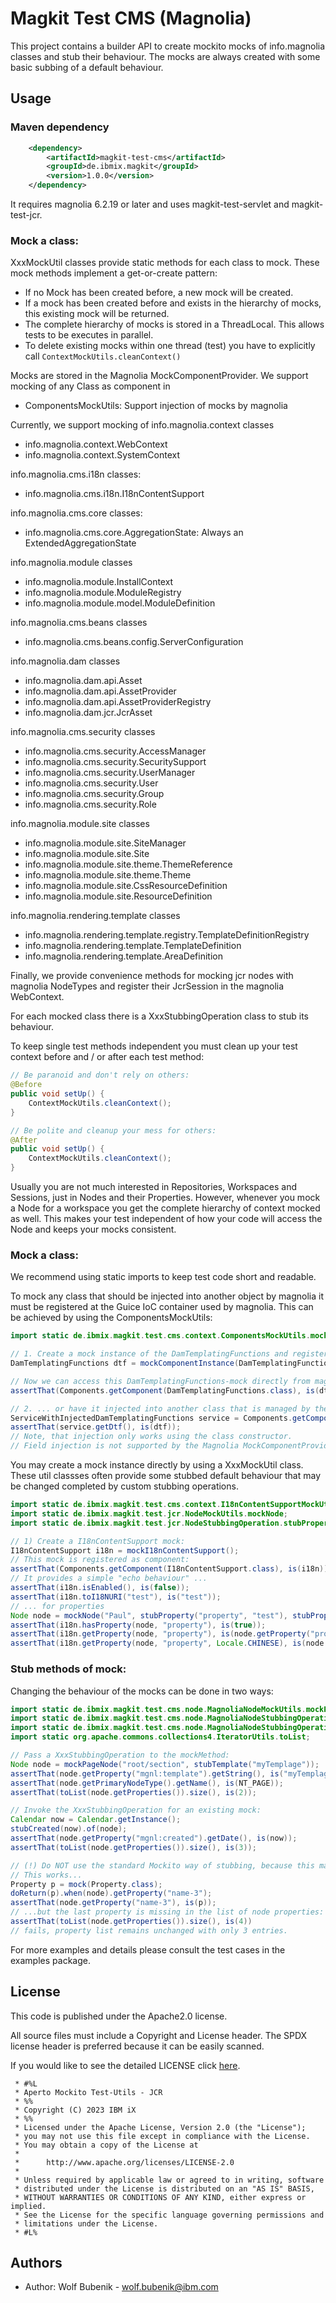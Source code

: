 # Magkit Test CMS (Magnolia)

This project contains a builder API to create mockito mocks of info.magnolia classes and stub their behaviour. 
The mocks are always created with some basic subbing of a default behaviour.

## Usage
### Maven dependency
```xml
    <dependency>
        <artifactId>magkit-test-cms</artifactId>
        <groupId>de.ibmix.magkit</groupId>
        <version>1.0.0</version>
    </dependency>
```
It requires magnolia 6.2.19 or later and uses magkit-test-servlet and magkit-test-jcr. 

### Mock a class:
XxxMockUtil classes provide static methods for each class to mock. These mock methods implement a get-or-create pattern: 
- If no Mock has been created before, a new mock will be created.
- If a mock has been created before and exists in the hierarchy of mocks, this existing mock will be returned.
- The complete hierarchy of mocks is stored in a ThreadLocal. This allows tests to be executes in parallel.
- To delete existing mocks within one thread (test) you have to explicitly call ```ContextMockUtils.cleanContext()```

Mocks are stored in the Magnolia MockComponentProvider. We support mocking of any Class as component in
- ComponentsMockUtils: Support injection of mocks by magnolia

Currently, we support mocking of
info.magnolia.context classes
- info.magnolia.context.WebContext
- info.magnolia.context.SystemContext

info.magnolia.cms.i18n classes:
- info.magnolia.cms.i18n.I18nContentSupport

info.magnolia.cms.core classes:
- info.magnolia.cms.core.AggregationState: Always an ExtendedAggregationState

info.magnolia.module classes
- info.magnolia.module.InstallContext
- info.magnolia.module.ModuleRegistry
- info.magnolia.module.model.ModuleDefinition

info.magnolia.cms.beans classes
- info.magnolia.cms.beans.config.ServerConfiguration

info.magnolia.dam classes
- info.magnolia.dam.api.Asset
- info.magnolia.dam.api.AssetProvider
- info.magnolia.dam.api.AssetProviderRegistry
- info.magnolia.dam.jcr.JcrAsset

info.magnolia.cms.security classes
- info.magnolia.cms.security.AccessManager
- info.magnolia.cms.security.SecuritySupport
- info.magnolia.cms.security.UserManager
- info.magnolia.cms.security.User
- info.magnolia.cms.security.Group
- info.magnolia.cms.security.Role

info.magnolia.module.site classes
- info.magnolia.module.site.SiteManager
- info.magnolia.module.site.Site
- info.magnolia.module.site.theme.ThemeReference
- info.magnolia.module.site.theme.Theme
- info.magnolia.module.site.CssResourceDefinition
- info.magnolia.module.site.ResourceDefinition

info.magnolia.rendering.template classes
- info.magnolia.rendering.template.registry.TemplateDefinitionRegistry
- info.magnolia.rendering.template.TemplateDefinition
- info.magnolia.rendering.template.AreaDefinition

Finally, we provide convenience methods for mocking jcr nodes with magnolia NodeTypes and register their JcrSession in the magnolia WebContext.

For each mocked class there is a XxxStubbingOperation class to stub its behaviour.

To keep single test methods independent you must clean up your test context before and / or after each test method:
```java
// Be paranoid and don't rely on others:
@Before
public void setUp() {
    ContextMockUtils.cleanContext();
}

// Be polite and cleanup your mess for others:
@After
public void setUp() {
    ContextMockUtils.cleanContext();
}
```

Usually you are not much interested in Repositories, Workspaces and Sessions, just in Nodes and their Properties. However, whenever you mock a Node for a workspace you get the complete hierarchy of context mocked as well. This makes your test independent of how your code will access the Node and keeps your mocks consistent.

### Mock a class:
We recommend using static imports to keep test code short and readable.

To mock any class that should be injected into another object by magnolia it must be registered at the Guice IoC container used by magnolia. This can be achieved by using the ComponentsMockUtils:
```java
import static de.ibmix.magkit.test.cms.context.ComponentsMockUtils.mockComponentInstance;

// 1. Create a mock instance of the DamTemplatingFunctions and register it as Magnolia Component:
DamTemplatingFunctions dtf = mockComponentInstance(DamTemplatingFunctions.class);

// Now we can access this DamTemplatingFunctions-mock directly from magnolia Components ...
assertThat(Components.getComponent(DamTemplatingFunctions.class), is(dtf));

// 2. ... or have it injected into another class that is managed by the Magnolia Components:
ServiceWithInjectedDamTemplatingFunctions service = Components.getComponentProvider().newInstance(ServiceWithInjectedDamTemplatingFunctions.class);
assertThat(service.getDtf(), is(dtf));
// Note, that injection only works using the class constructor.
// Field injection is not supported by the Magnolia MockComponentProvider - the common base of both MockUtils.
```

You may create a mock instance directly by using a XxxMockUtil class. These util classses often provide some stubbed default behaviour that may be changed completed by custom stubbing operations.
```java
import static de.ibmix.magkit.test.cms.context.I18nContentSupportMockUtils.mockI18nContentSupport;
import static de.ibmix.magkit.test.jcr.NodeMockUtils.mockNode;
import static de.ibmix.magkit.test.jcr.NodeStubbingOperation.stubProperty;

// 1) Create a I18nContentSupport mock:
I18nContentSupport i18n = mockI18nContentSupport();
// This mock is registered as component:
assertThat(Components.getComponent(I18nContentSupport.class), is(i18n));
// It provides a simple "echo behaviour" ...
assertThat(i18n.isEnabled(), is(false));
assertThat(i18n.toI18NURI("test"), is("test"));
// ... for properties
Node node = mockNode("Paul", stubProperty("property", "test"), stubProperty("property_zh", "test-zh"));
assertThat(i18n.hasProperty(node, "property"), is(true));
assertThat(i18n.getProperty(node, "property"), is(node.getProperty("property")));
assertThat(i18n.getProperty(node, "property", Locale.CHINESE), is(node.getProperty("property_zh")));
```

### Stub methods of mock:
Changing the behaviour of the mocks can be done in two ways:

```java
import static de.ibmix.magkit.test.cms.node.MagnoliaNodeMockUtils.mockPageNode;
import static de.ibmix.magkit.test.cms.node.MagnoliaNodeStubbingOperation.stubCreated;
import static de.ibmix.magkit.test.cms.node.MagnoliaNodeStubbingOperation.stubTemplate;
import static org.apache.commons.collections4.IteratorUtils.toList;

// Pass a XxxStubbingOperation to the mockMethod:
Node node = mockPageNode("root/section", stubTemplate("myTemplage"));
assertThat(node.getProperty("mgnl:template").getString(), is("myTemplage"));
assertThat(node.getPrimaryNodeType().getName(), is(NT_PAGE));
assertThat(toList(node.getProperties()).size(), is(2));

// Invoke the XxxStubbingOperation for an existing mock:
Calendar now = Calendar.getInstance();
stubCreated(now).of(node);
assertThat(node.getProperty("mgnl:created").getDate(), is(now));
assertThat(toList(node.getProperties()).size(), is(3));

// (!) Do NOT use the standard Mockito way of stubbing, because this may result in inconsistent behaviour:
// This works...
Property p = mock(Property.class);
doReturn(p).when(node).getProperty("name-3");
assertThat(node.getProperty("name-3"), is(p));
// ...but the last property is missing in the list of node properties:
assertThat(toList(node.getProperties()).size(), is(4))
// fails, property list remains unchanged with only 3 entries.
```

For more examples and details please consult the test cases in the examples package.

## License

This code is published under the Apache2.0 license.

All source files must include a Copyright and License header. The SPDX license header is
preferred because it can be easily scanned.

If you would like to see the detailed LICENSE click [here](../LICENSE).

```text
 * #%L
 * Aperto Mockito Test-Utils - JCR
 * %%
 * Copyright (C) 2023 IBM iX
 * %%
 * Licensed under the Apache License, Version 2.0 (the "License");
 * you may not use this file except in compliance with the License.
 * You may obtain a copy of the License at
 *
 *      http://www.apache.org/licenses/LICENSE-2.0
 *
 * Unless required by applicable law or agreed to in writing, software
 * distributed under the License is distributed on an "AS IS" BASIS,
 * WITHOUT WARRANTIES OR CONDITIONS OF ANY KIND, either express or implied.
 * See the License for the specific language governing permissions and
 * limitations under the License.
 * #L%
```
## Authors

- Author: Wolf Bubenik - wolf.bubenik@ibm.com

